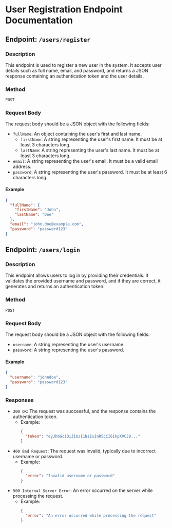 # User Registration Endpoint Documentation

## Endpoint: `/users/register`

### Description

This endpoint is used to register a new user in the system. It accepts user details such as full name, email, and password, and returns a JSON response containing an authentication token and the user details.

### Method

`POST`

### Request Body

The request body should be a JSON object with the following fields:

- `fullName`: An object containing the user's first and last name.
  - `firstName`: A string representing the user's first name. It must be at least 3 characters long.
  - `lastName`: A string representing the user's last name. It must be at least 3 characters long.
- `email`: A string representing the user's email. It must be a valid email address.
- `password`: A string representing the user's password. It must be at least 6 characters long.

#### Example

```json
{
  "fullName": {
    "firstName": "John",
    "lastName": "Doe"
  },
  "email": "john.doe@example.com",
  "password": "password123"
}
```

## Endpoint: `/users/login`

### Description

This endpoint allows users to log in by providing their credentials. It validates the provided username and password, and if they are correct, it generates and returns an authentication token.

### Method

`POST`

### Request Body

The request body should be a JSON object with the following fields:

- `username`: A string representing the user's username.
- `password`: A string representing the user's password.

#### Example

```json
{
  "username": "johndoe",
  "password": "password123"
}
```

### Responses

- `200 OK`: The request was successful, and the response contains the authentication token.
  - Example:
    ```json
    {
      "token": "eyJhbGciOiJIUzI1NiIsInR5cCI6IkpXVCJ9..."
    }
    ```
- `400 Bad Request`: The request was invalid, typically due to incorrect username or password.
  - Example:
    ```json
    {
      "error": "Invalid username or password"
    }
    ```
- `500 Internal Server Error`: An error occurred on the server while processing the request.
  - Example:
    ```json
    {
      "error": "An error occurred while processing the request"
    }
    ```
